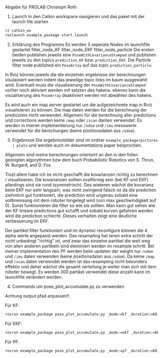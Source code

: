 Abgabe für PROLAB Christoph Roth

1. Launch
In den Catkin workspace navigieren und das paket mit der launch file starten
```bash
cd catkin_ws
roslaunch example_package start.launch
```

2. Erklärung des Programms
Es werden 3 seperate Nodes im launchfile gestartet
  filter_node_KF
  filter_node_EKF
  filter_node_particle
Die ersten beiden publishen jeweils eine `PoseWithCovarianceStamped` und publishen jeweils zu den topics `prediction_KF` bzw. `prediction_EKF`.
Die Particle filter node published ein `PoseArray` auf das topic `prediction_particle`.

In Rviz können jeweils die die einzelnen ergebnisse der berechnungen visulaisiert werden indem das jeweilige topic links im baum ausgewählt wird.
Eventuell muss die visualisierung der `PoseWithCovarianceStamped` vorher noch aktiviert werden mit setzten des hakens. ebenso kann die visualiserung des `PoseArray` deaktiviert werden mit abwählen des hakens.

Es wird auch ein map server gestartet um die aufgezeichnete map in Rviz visualisieren zu können. Die map daten werden für die berechnung der prediciotns nicht verwendet.
Allgemein für die berechnung aller predictions und corrections werden keine `/map` oder `/scan` danten verwendet. Es werden in miener implementierung nur `/odom` und `/imu` messwerte verwendet für die berechungen (keine positionsdaten aus `/odom`).

3. Ergebnisse
Die ergebnissbilder sind im ordner `example_package/pictures | plots` und werden auch im dokumentations paper besprochen.

Allgemein sind meine berechnungen orienteirt an den in den folien gezeigten algorythmen bzw dem buch Probabilistic Robotics von S. Thrun, W. Burgard, and D. Fox.

Trozt allem habe ich es nicht geschafft die kovarianzen richtig zu berechnen / visualisieren. Die kovarianzen sollten ovalförmig sein (bei KF und EKF) allerdings sind sie rund (symmetrisch). Des wieteren wächst die kovarianz beim EKF nur sehr langsam, was nicht zwingend falsch ist da die prediction ziehmlich gut funktionert, die prediction wird ungenau sobald eine vollbremsung mit dem roboter hingelegt wird (von max geschwindigkeit auf 0). Sonst funktionieren die filter so wie sie sollten. Man kann gut sehen wie der KF lineare predictions gut schafft und sobald kurven gefahren werden wird die prediction schlecht. Dieses verhalten zeigt eine deutliche verbesserung im EKF.

Der partikel filter funktioniert und im dynamic reconfigure können die 4 alpha werte angepasst werden. Das resampling hat ienen extra schritt der nicht unbedingt "richtig" ist, und zwar das einzelne partikel die weit weg von allen anderen partikeln sind eleminiert werden im resample schritt. Bei meiner implementation des PF werden beim updaten der weight nur `/odom` und `/imu` daten verwenden (keine positionsdaten aus `/odom`). Da keine `/map` und `/scan` daten verwendet werden ist das resampling nicht besonders effektiv und daher wächst die gesamt verteilung je weiter man sich mit dem roboter bewegt. Es werden 300 partikel verwendet diese anzahl kann im launchfile verändert werden.

4. Commands um pose_plot_accumulate.py zu verwenden

Achtung output pfad anpassen!!

Für KF:
```bash
rosrun example_package pose_plot_accumulate.py _mode:=kf _duration:=60 _save_dir:=/home/christoph/plots _output_file:=kf_plot.png
```
Für EKF:
```bash
rosrun example_package pose_plot_accumulate.py _mode:=ekf _duration:=60 _save_dir:=/home/christoph/plots _output_file:=ekf_plot.png
```
Für PF:
```bash
rosrun example_package pose_plot_accumulate.py _mode:=pf _duration:=60 _save_dir:=/home/christoph/plots _output_file:=pf_plot.png
```
